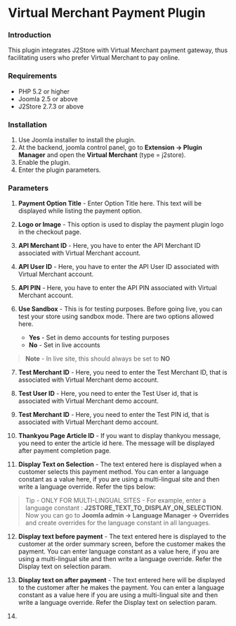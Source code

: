 # Virtual Merchant Payment Plugin

### Introduction

This plugin integrates J2Store with Virtual Merchant payment gateway, thus facilitating users who prefer Virtual Merchant to pay online.

### Requirements

* PHP 5.2 or higher
* Joomla 2.5 or above
* J2Store 2.7.3 or above

### Installation

1. Use Joomla installer to install the plugin.
2. At the backend, joomla control panel, go to **Extension -> Plugin Manager** and open the **Virtual Merchant** (type = j2store).
3. Enable the plugin.
4. Enter the plugin parameters.

### Parameters

1. **Payment Option Title** - 
    Enter Option Title here. This text will be displayed while listing the payment option.

2. **Logo or Image** -
    This option is used to display the payment plugin logo in the checkout page.

3. **API Merchant ID** -
    Here, you have to enter the API Merchant ID associated with Virtual Merchant account. 

4. **API User ID** -
    Here, you have to enter the API User ID associated with Virtual Merchant account. 

5. **API PIN** -
    Here, you have to enter the API PIN associated with Virtual Merchant account. 

6. **Use Sandbox** -
    This is for testing purposes. Before going live, you can test your store using sandbox mode.
There are two options allowed here.
    * **Yes** - Set in demo accounts for testing purposes
    * **No** - Set in live accounts
>**Note** - In live site, this should always be set to **NO**

7. **Test Merchant ID** -
    Here, you need to enter the Test Merchant ID, that is associated with Virtual Merchant demo account. 

8. **Test User ID** - 
    Here, you need to enter the Test User id, that is associated with Virtual Merchant demo account. 

9. **Test Merchant ID** - 
    Here, you need to enter the Test PIN id, that is associated with Virtual Merchant demo account. 

10. **Thankyou Page Article ID** -
    If you want to display thankyou message, you need to enter the article id here. The message will be displayed after payment completion page.

11. **Display Text on Selection** -
    The text entered here is displayed when a customer selects this payment method. You can enter a language constant as a value here, if you are using a multi-lingual site and then write a language override. Refer the tips below:
>Tip -
ONLY FOR MULTI-LINGUAL SITES -
For example, enter a language constant :
>**J2STORE_TEXT_TO_DISPLAY_ON_SELECTION**. 
>Now you can go to **Joomla admin -> Language Manager -> Overrides** and create overrides for the language constant in all languages.  

12. **Display text before payment** -
    The text entered here is  displayed to the customer at the order summary screen, before the customer makes the payment. 
You can enter language constant as a value here, if you are using a multi-lingual site and then write a language override. Refer the Display text on selection param.

13. **Display text on after payment** -
    The text entered here will be displayed to the customer after he makes the payment. You can enter a language constant as a value here if you are using a multi-lingual site and then write a language override. Refer the Display text on selection param.

14. 
















